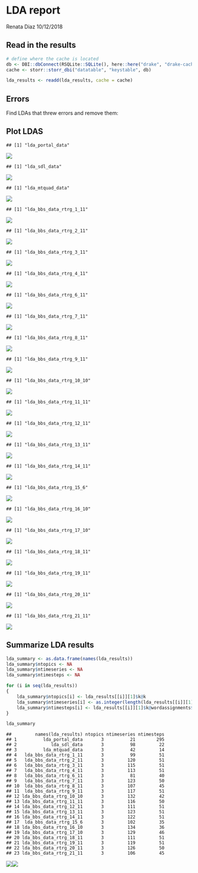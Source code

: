 LDA report
================
Renata Diaz
10/12/2018

Read in the results
-------------------

``` r
# define where the cache is located
db <- DBI::dbConnect(RSQLite::SQLite(), here::here("drake", "drake-cache.sqlite"))
cache <- storr::storr_dbi("datatable", "keystable", db)

lda_results <- readd(lda_results, cache = cache)
```

Errors
------

Find LDAs that threw errors and remove them:

Plot LDAS
---------

    ## [1] "lda_portal_data"

![](lda_report_files/figure-markdown_github/plot%20LDA-1.png)

    ## [1] "lda_sdl_data"

![](lda_report_files/figure-markdown_github/plot%20LDA-2.png)

    ## [1] "lda_mtquad_data"

![](lda_report_files/figure-markdown_github/plot%20LDA-3.png)

    ## [1] "lda_bbs_data_rtrg_1_11"

![](lda_report_files/figure-markdown_github/plot%20LDA-4.png)

    ## [1] "lda_bbs_data_rtrg_2_11"

![](lda_report_files/figure-markdown_github/plot%20LDA-5.png)

    ## [1] "lda_bbs_data_rtrg_3_11"

![](lda_report_files/figure-markdown_github/plot%20LDA-6.png)

    ## [1] "lda_bbs_data_rtrg_4_11"

![](lda_report_files/figure-markdown_github/plot%20LDA-7.png)

    ## [1] "lda_bbs_data_rtrg_6_11"

![](lda_report_files/figure-markdown_github/plot%20LDA-8.png)

    ## [1] "lda_bbs_data_rtrg_7_11"

![](lda_report_files/figure-markdown_github/plot%20LDA-9.png)

    ## [1] "lda_bbs_data_rtrg_8_11"

![](lda_report_files/figure-markdown_github/plot%20LDA-10.png)

    ## [1] "lda_bbs_data_rtrg_9_11"

![](lda_report_files/figure-markdown_github/plot%20LDA-11.png)

    ## [1] "lda_bbs_data_rtrg_10_10"

![](lda_report_files/figure-markdown_github/plot%20LDA-12.png)

    ## [1] "lda_bbs_data_rtrg_11_11"

![](lda_report_files/figure-markdown_github/plot%20LDA-13.png)

    ## [1] "lda_bbs_data_rtrg_12_11"

![](lda_report_files/figure-markdown_github/plot%20LDA-14.png)

    ## [1] "lda_bbs_data_rtrg_13_11"

![](lda_report_files/figure-markdown_github/plot%20LDA-15.png)

    ## [1] "lda_bbs_data_rtrg_14_11"

![](lda_report_files/figure-markdown_github/plot%20LDA-16.png)

    ## [1] "lda_bbs_data_rtrg_15_6"

![](lda_report_files/figure-markdown_github/plot%20LDA-17.png)

    ## [1] "lda_bbs_data_rtrg_16_10"

![](lda_report_files/figure-markdown_github/plot%20LDA-18.png)

    ## [1] "lda_bbs_data_rtrg_17_10"

![](lda_report_files/figure-markdown_github/plot%20LDA-19.png)

    ## [1] "lda_bbs_data_rtrg_18_11"

![](lda_report_files/figure-markdown_github/plot%20LDA-20.png)

    ## [1] "lda_bbs_data_rtrg_19_11"

![](lda_report_files/figure-markdown_github/plot%20LDA-21.png)

    ## [1] "lda_bbs_data_rtrg_20_11"

![](lda_report_files/figure-markdown_github/plot%20LDA-22.png)

    ## [1] "lda_bbs_data_rtrg_21_11"

![](lda_report_files/figure-markdown_github/plot%20LDA-23.png)

Summarize LDA results
---------------------

``` r
lda_summary <- as.data.frame(names(lda_results))
lda_summary$ntopics <- NA
lda_summary$ntimeseries <- NA
lda_summary$ntimesteps <- NA

for (i in seq(lda_results))
{
    lda_summary$ntopics[i] <- lda_results[[i]][1]$k@k
    lda_summary$ntimeseries[i] <- as.integer(length(lda_results[[i]][1]$k@terms))
    lda_summary$ntimesteps[i] <- lda_results[[i]][1]$k@wordassignments$nrow
}

lda_summary
```

    ##         names(lda_results) ntopics ntimeseries ntimesteps
    ## 1          lda_portal_data       3          21        295
    ## 2             lda_sdl_data       3          98         22
    ## 3          lda_mtquad_data       3          42         14
    ## 4   lda_bbs_data_rtrg_1_11       3          99         51
    ## 5   lda_bbs_data_rtrg_2_11       3         120         51
    ## 6   lda_bbs_data_rtrg_3_11       3         115         51
    ## 7   lda_bbs_data_rtrg_4_11       3         113         51
    ## 8   lda_bbs_data_rtrg_6_11       3          81         40
    ## 9   lda_bbs_data_rtrg_7_11       3         123         50
    ## 10  lda_bbs_data_rtrg_8_11       3         107         45
    ## 11  lda_bbs_data_rtrg_9_11       3         117         51
    ## 12 lda_bbs_data_rtrg_10_10       3         132         42
    ## 13 lda_bbs_data_rtrg_11_11       3         116         50
    ## 14 lda_bbs_data_rtrg_12_11       3         111         51
    ## 15 lda_bbs_data_rtrg_13_11       3         123         51
    ## 16 lda_bbs_data_rtrg_14_11       3         122         51
    ## 17  lda_bbs_data_rtrg_15_6       3         102         35
    ## 18 lda_bbs_data_rtrg_16_10       3         134         36
    ## 19 lda_bbs_data_rtrg_17_10       3         129         46
    ## 20 lda_bbs_data_rtrg_18_11       3         111         51
    ## 21 lda_bbs_data_rtrg_19_11       3         119         51
    ## 22 lda_bbs_data_rtrg_20_11       3         126         50
    ## 23 lda_bbs_data_rtrg_21_11       3         106         45

![](lda_report_files/figure-markdown_github/plot%20lda%20summary-1.png)![](lda_report_files/figure-markdown_github/plot%20lda%20summary-2.png)
